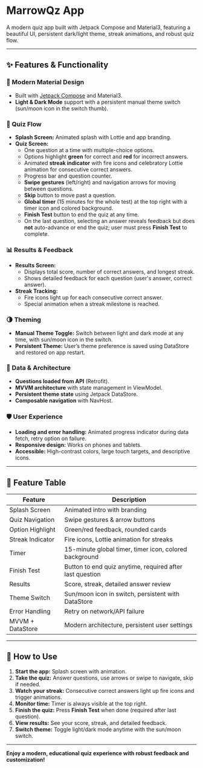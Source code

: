 # MarrowQz App

A modern quiz app built with Jetpack Compose and Material3, featuring a beautiful UI, persistent dark/light theme, streak animations, and robust quiz flow.

---

## ✨ Features & Functionality

### 🎨 Modern Material Design
- Built with [Jetpack Compose](https://developer.android.com/jetpack/compose) and Material3.
- **Light & Dark Mode** support with a persistent manual theme switch (sun/moon icon in the switch thumb).

### 🚀 Quiz Flow
- **Splash Screen:** Animated splash with Lottie and app branding.
- **Quiz Screen:**
  - One question at a time with multiple-choice options.
  - Options highlight **green** for correct and **red** for incorrect answers.
  - Animated **streak indicator** with fire icons and celebratory Lottie animation for consecutive correct answers.
  - Progress bar and question counter.
  - **Swipe gestures** (left/right) and navigation arrows for moving between questions.
  - **Skip** button to move past a question.
  - **Global timer** (15 minutes for the whole test) at the top right with a timer icon and colored background.
  - **Finish Test** button to end the quiz at any time.
  - On the last question, selecting an answer reveals feedback but does **not** auto-advance or end the quiz; user must press **Finish Test** to complete.

### 📊 Results & Feedback
- **Results Screen:**
  - Displays total score, number of correct answers, and longest streak.
  - Shows detailed feedback for each question (user's answer, correct answer).
- **Streak Tracking:**
  - Fire icons light up for each consecutive correct answer.
  - Special animation when a streak milestone is reached.

### 🌗 Theming
- **Manual Theme Toggle:** Switch between light and dark mode at any time, with sun/moon icon in the switch.
- **Persistent Theme:** User’s theme preference is saved using DataStore and restored on app restart.

### 🔗 Data & Architecture
- **Questions loaded from API** (Retrofit).
- **MVVM architecture** with state management in ViewModel.
- **Persistent theme state** using Jetpack DataStore.
- **Composable navigation** with NavHost.

### 🛡️ User Experience
- **Loading and error handling:** Animated progress indicator during data fetch, retry option on failure.
- **Responsive design:** Works on phones and tablets.
- **Accessible:** High-contrast colors, large touch targets, and descriptive icons.

---

## 📝 Feature Table

| Feature                 | Description                                                                 |
|-------------------------|-----------------------------------------------------------------------------|
| Splash Screen           | Animated intro with branding                                                |
| Quiz Navigation         | Swipe gestures & arrow buttons                                              |
| Option Highlight        | Green/red feedback, rounded cards                                           |
| Streak Indicator        | Fire icons, Lottie animation for streaks                                    |
| Timer                   | 15-minute global timer, timer icon, colored background                      |
| Finish Test             | Button to end quiz anytime, required after last question                    |
| Results                 | Score, streak, detailed answer review                                       |
| Theme Switch            | Sun/moon icon in switch, persistent with DataStore                          |
| Error Handling          | Retry on network/API failure                                                |
| MVVM + DataStore        | Modern architecture, persistent user settings                               |

---

## 🚦 How to Use

1. **Start the app:** Splash screen with animation.
2. **Take the quiz:** Answer questions, use arrows or swipe to navigate, skip if needed.
3. **Watch your streak:** Consecutive correct answers light up fire icons and trigger animations.
4. **Monitor time:** Timer is always visible at the top right.
5. **Finish the quiz:** Press **Finish Test** when done (required after last question).
6. **View results:** See your score, streak, and detailed feedback.
7. **Switch theme:** Toggle light/dark mode anytime with the sun/moon switch.

---

**Enjoy a modern, educational quiz experience with robust feedback and customization!**

